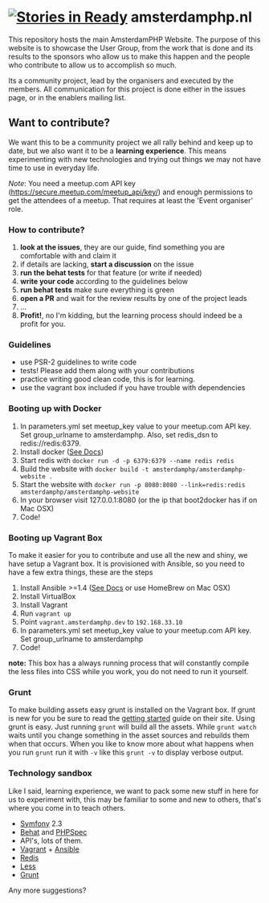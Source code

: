 [![Stories in Ready](https://badge.waffle.io/amsterdamphp/amsterdamphp.nl.png?label=ready)](https://waffle.io/amsterdamphp/amsterdamphp.nl)
amsterdamphp.nl
===============

This repository hosts the main AmsterdamPHP Website. The purpose of this website is to showcase the User Group, from the work that is done and its results to the sponsors who allow us to make this happen and the people who contribute to allow us to accomplish so much.

Its a community project, lead by the organisers and executed by the members. All communication for this project is done either in the issues page, or in the enablers mailing list.

## Want to contribute?

We want this to be a community project we all rally behind and keep up to date, but we also want it to be a **learning experience**. This means experimenting with new technologies and trying out things we may not have time to use in everyday life.

*Note*: You need a meetup.com API key (https://secure.meetup.com/meetup_api/key/) and enough permissions to get the attendees of a meetup. That requires at least the 'Event organiser' role.

### How to contribute?

1. **look at the issues**, they are our guide, find something you are comfortable with and claim it
2. if details are lacking, **start a discussion** on the issue
3. **run the behat tests** for that feature (or write if needed)
4. **write your code** according to the guidelines below
5. **run behat tests** make sure everything is green
6. **open a PR** and wait for the review results by one of the project leads
7. ...
8. **Profit!**, no I'm kidding, but the learning process should indeed be a profit for you.

### Guidelines

- use PSR-2 guidelines to write code
- tests! Please add them along with your contributions
- practice writing good clean code, this is for learning.
- use the vagrant box included if you have trouble with dependencies

### Booting up with Docker

1. In parameters.yml set meetup_key value to your meetup.com API key. Set group_urlname to amsterdamphp. Also, set redis_dsn to redis://redis:6379.
2. Install docker ([See Docs](https://docs.docker.com/installation/#installation))
3. Start redis with `docker run -d -p 6379:6379 --name redis redis`
4. Build the website with `docker build -t amsterdamphp/amsterdamphp-website .`
5. Start the website with `docker run -p 8080:8080 --link=redis:redis amsterdamphp/amsterdamphp-website`
6. In your browser visit 127.0.0.1:8080 (or the ip that boot2docker has if on Mac OSX)
7. Code!

### Booting up Vagrant Box

To make it easier for you to contribute and use all the new and shiny, we have setup a Vagrant box. It is provisioned with Ansible, so you need to have a few extra things, these are the steps

1. Install Ansible >=1.4 ([See Docs](http://www.ansibleworks.com/docs/intro_installation.html) or use HomeBrew on Mac OSX)
2. Install VirtualBox
3. Install Vagrant
4. Run `vagrant up`
5. Point `vagrant.amsterdamphp.dev` to `192.168.33.10`
6. In parameters.yml set meetup_key value to your meetup.com API key. Set group_urlname to amsterdamphp
7. Code!

**note:** This box has a always running process that will constantly compile the less files into CSS while you work, you do not need to run it yourself.

### Grunt

To make building assets easy grunt is installed on the Vagrant box. If grunt is new for you be sure to read the  [getting started](http://gruntjs.com/getting-started) guide on their site. Using grunt is easy. Just running `grunt` will build all the assets. While `grunt watch` waits until you change something in the asset sources and rebuilds them when that occurs. When you like to know more about what happens when you run `grunt` run it with `-v` like this `grunt -v` to display verbose output.

### Technology sandbox

Like I said, learning experience, we want to pack some new stuff in here for us to experiment with, this may be familiar to some and new to others, that's where you come in to teach others.

- [Symfony](http://symfony.com/) 2.3
- [Behat](http://behat.org/) and [PHPSpec](http://www.phpspec.net/)
- API's, lots of them.
- [Vagrant](http://www.vagrantup.com/) + [Ansible](http://www.ansibleworks.com)
- [Redis](http://redis.io/)
- [Less](http://lesscss.org/)
- [Grunt](http://gruntjs.com/)

Any more suggestions?
